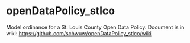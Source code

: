 # openDataPolicy_stlco
Model ordinance for a St. Louis County Open Data Policy. Document is in wiki: https://github.com/schwuw/openDataPolicy_stlco/wiki
